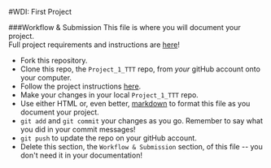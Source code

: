 #WDI: First Project

###Workflow & Submission
This file is where you will document your project.  
Full project requirements and instructions are [here](https://github.com/sf-wdi-18/notes/blob/master/projects/project_1.md)! 

* Fork this repository.
* Clone this repo, the `Project_1_TTT` repo, from *your* gitHub account onto your computer.
* Follow the project instructions [here](https://github.com/sf-wdi-18/notes/blob/master/projects/project_1.md).
* Make your changes in your local `Project_1_TTT` repo.
* Use either HTML or, even better, [markdown](https://github.com/adam-p/markdown-here/wiki/Markdown-Cheatsheet) to format this file as you document your project.
* `git add` and `git commit` your changes as you go.  Remember to say what you did in your commit messages!
* `git push` to update the repo on your gitHub account.
* Delete this section, the `Workflow & Submission` section, of this file -- you don't need it in your documentation!
